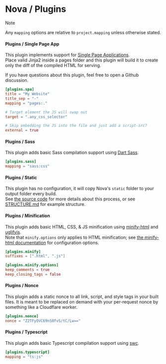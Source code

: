 # Nova / Plugins

> [!NOTE]
> Any `mapping` options are relative to `project.mapping` unless otherwise stated.

#### Plugins / Single Page App

This plugin implements support for [Single Page Applications](https://en.wikipedia.org/wiki/Single-page_application).  
Place valid Jinja2 inside a pages folder and this plugin will build it to create only the diff of the compiled HTML for serving.  

If you have questions about this plugin, feel free to open a Github discussion.

```toml
[plugins.spa]
title = "My Website"
title_sep = "-"
mapping = "pages:."

# Target element the JS will swap out
target = ".any_css_selector" 

# Skip embedding the JS into the file and just add a script-src?
external = true
```

#### Plugins / Sass

This plugin adds basic Sass compilation support using [Dart Sass](https://sass-lang.com/dart-sass/).

```toml
[plugins.sass]
mapping = "sass:css"
```

#### Plugins / Static

This plugin has no configuration, it will copy Nova's `static` folder to your output folder every build.  
See [the source code](https://github.com/iiPythonx/nova/blob/main/nova/plugins/plugin_static.py) for more details about this process, or see [STRUCTURE.md](./STRUCTURE.md) for example structure.

#### Plugins / Minification

This plugin adds basic HTML, CSS, & JS minification using [minify-html](https://github.com/wilsonzlin/minify-html) and [uglifyjs](https://www.npmjs.com/package/uglify-js).  
Note that `minify.options` only applies to HTML minification; see [the minify-html documentation](https://docs.rs/minify-html/latest/minify_html/struct.Cfg.html) for configuration options.

```toml
[plugins.minify]
suffixes = [".html", ".js"]

[plugins.minify.options]
keep_comments = true
keep_closing_tags = false
```

#### Plugins / Nonce

This plugin adds a static nonce to all link, script, and style tags in your built files. It is meant to be replaced on demand with your per-request nonce by something like a Cloudflare worker.

```toml
[plugins.nonce]
nonce = "Z2TFyOVC69nS8fvS/tC/Lw=="
```

#### Plugins / Typescript

This plugin adds basic Typescript compilation support using [swc](https://github.com/swc-project/swc).

```toml
[plugins.typescript]
mapping = "ts:js"
```
